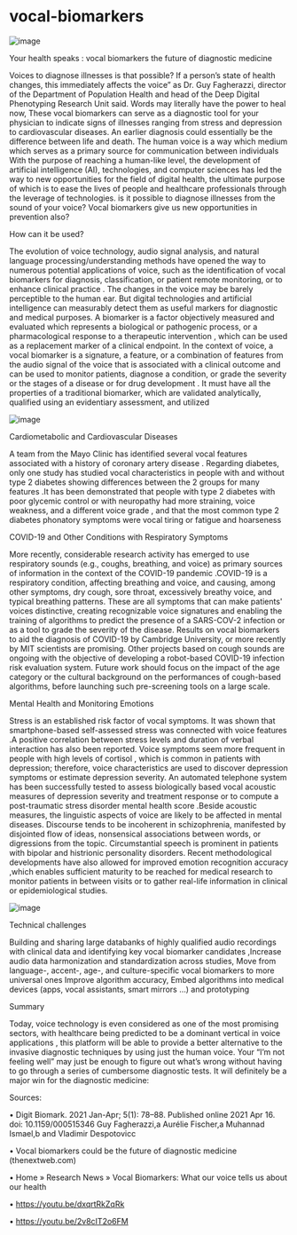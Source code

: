 # vocal-biomarkers
![image](https://user-images.githubusercontent.com/124357947/216839488-6113aa0f-0ec4-40b2-a3fd-ca80b8f29297.png)

Your health speaks : vocal biomarkers the future of diagnostic  medicine
 
Voices to diagnose illnesses is that possible?
If a person’s state of health changes, this immediately affects the voice”  as Dr. Guy Fagherazzi, director of the Department of Population Health and head of the Deep Digital Phenotyping Research Unit said. Words may literally have the power to heal now, These vocal biomarkers can serve as a diagnostic tool for your physician to indicate signs of illnesses ranging from stress and depression to cardiovascular diseases. An earlier diagnosis could essentially be the difference between life and death. The human voice is a way which medium which serves as a primary source for communication between individuals With the purpose of reaching a human-like level, the development of artificial intelligence (AI), technologies, and computer sciences has led the way to new opportunities for the field of digital health, the ultimate purpose of which is to ease the lives of people and healthcare professionals through the leverage of technologies. is it possible to diagnose illnesses from the sound of your voice? Vocal biomarkers give us new opportunities in prevention also?

How can it be used? 

 The evolution of voice technology, audio signal analysis, and natural language processing/understanding methods have opened the way to numerous potential applications of voice, such as the identification of vocal biomarkers for diagnosis, classification, or patient remote monitoring, or to enhance clinical practice . The changes in the voice may be barely perceptible to the human ear. But digital technologies and artificial intelligence can measurably detect them as useful markers for diagnostic and medical purposes.  A biomarker is a factor objectively measured and evaluated which represents a biological or pathogenic process, or a pharmacological response to a therapeutic intervention , which can be used as a replacement marker of a clinical endpoint.  In the context of voice, a vocal biomarker is a signature, a feature, or a combination of features from the audio signal of the voice that is associated with a clinical outcome and can be used to monitor patients, diagnose a condition, or grade the severity or the stages of a disease or for drug development . It must have all the properties of a traditional biomarker, which are validated analytically, qualified using an evidentiary assessment, and utilized
 
 ![image](https://user-images.githubusercontent.com/124357947/216839543-fa75c4eb-f743-40a8-8191-5066868f0768.png)


Cardiometabolic and Cardiovascular Diseases

A team from the Mayo Clinic has identified several vocal features associated with a history of coronary artery disease . Regarding diabetes, only one study has studied vocal characteristics in people with and without type 2 diabetes showing differences between the 2 groups for many features .It has been demonstrated that people with type 2 diabetes with poor glycemic control or with neuropathy had more straining, voice weakness, and a different voice grade , and that the most common type 2 diabetes phonatory symptoms were vocal tiring or fatigue and hoarseness 

COVID-19 and Other Conditions with Respiratory Symptoms

More recently, considerable research activity has emerged to use respiratory sounds (e.g., coughs, breathing, and voice) as primary sources of information in the context of the COVID-19 pandemic .COVID-19 is a respiratory condition, affecting breathing and voice, and causing, among other symptoms, dry cough, sore throat, excessively breathy voice, and typical breathing patterns. These are all symptoms that can make patients' voices distinctive, creating recognizable voice signatures and enabling the training of algorithms to predict the presence of a SARS-COV-2 infection or as a tool to grade the severity of the disease. Results on vocal biomarkers to aid the diagnosis of COVID-19 by Cambridge University, or more recently by MIT scientists  are promising. Other projects based on cough sounds are ongoing with the objective of developing a robot-based COVID-19 infection risk evaluation system. Future work should focus on the impact of the age category or the cultural background on the performances of cough-based algorithms, before launching such pre-screening tools on a large scale.

Mental Health and Monitoring Emotions

Stress is an established risk factor of vocal symptoms. It was shown that smartphone-based self-assessed stress was connected with voice features .A positive correlation between stress levels and duration of verbal interaction has also been reported. Voice symptoms seem more frequent in people with high levels of cortisol , which is common in patients with depression; therefore, voice characteristics are used to discover depression symptoms or estimate depression severity. An automated telephone system has been successfully tested to assess biologically based vocal acoustic measures of depression severity and treatment response or to compute a post-traumatic stress disorder mental health score .Beside acoustic measures, the linguistic aspects of voice are likely to be affected in mental diseases. Discourse tends to be incoherent in schizophrenia, manifested by disjointed flow of ideas, nonsensical associations between words, or digressions from the topic. Circumstantial speech is prominent in patients with bipolar and histrionic personality disorders. Recent methodological developments have also allowed for improved emotion recognition accuracy ,which enables sufficient maturity to be reached for medical research to monitor patients in between visits or to gather real-life information in clinical or epidemiological studies.

![image](https://user-images.githubusercontent.com/124357947/216839585-f76f3596-d786-4a99-825c-7a4491d471af.png)


Technical challenges


Building and sharing large databanks of highly qualified audio recordings with clinical data and identifying key vocal biomarker candidates ,Increase audio data harmonization and standardization across studies, Move from language-, accent-, age-, and culture-specific vocal biomarkers to more universal ones Improve algorithm accuracy, Embed algorithms into medical devices (apps, vocal assistants, smart mirrors …) and prototyping

Summary


 Today, voice technology is even considered as one of the most promising sectors, with healthcare being predicted to be a dominant vertical in voice applications , this platform will be able to provide a better alternative to the invasive diagnostic techniques by using just the human voice. Your “I’m not feeling well” may just be enough to figure out what’s wrong without having to go through a series of cumbersome diagnostic tests. It will definitely be a major win for the diagnostic medicine:
 
Sources:


•	Digit Biomark. 2021 Jan-Apr; 5(1): 78–88.
Published online 2021 Apr 16. doi: 10.1159/000515346
Guy Fagherazzi,a Aurélie Fischer,a Muhannad Ismael,b and Vladimir Despotovicc

•	Vocal biomarkers could be the future of diagnostic medicine (thenextweb.com)

•	Home » Research News » Vocal Biomarkers: What our voice tells us about our health

•	https://youtu.be/dxqrtRkZqRk

•	https://youtu.be/2v8cIT2o6FM




